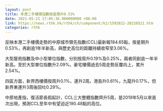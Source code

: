 ```yaml
---
layout: post
title: 本港二手樓價指數按星期升0.53%
date: 2021-05-21 17:05:36.000000000 +08:00
link: https://news.rthk.hk/rthk/ch/component/k2/1592022-20210521.htm
categories: rthk
---
```


反映本港二手樓價走勢的中原城市領先指數(CCL)最新報184.65點，按星期升0.53%，再創逾1年半新高，與歷史高位的距離持續收窄至3.06%。

大型屋苑指數及中小型單位指數，分別按周升0.19%及0.25%，兩者同創逾一年半新高。至於大型單位指數升2.09%。豪宅樓價過去5周走勢反覆向上，累升2.54%。

四區方面，新界西樓價按周升0.1%，連升2周。港島升0.61%，九龍升0.17%，但新界東連升3周後回吐0.29%。

中原地產指，復活節長假起計，CCL三大整體指數齊升5周，是2019年5月以來首次出現，預測CCL至年中有望迫近190.48點的高位。
